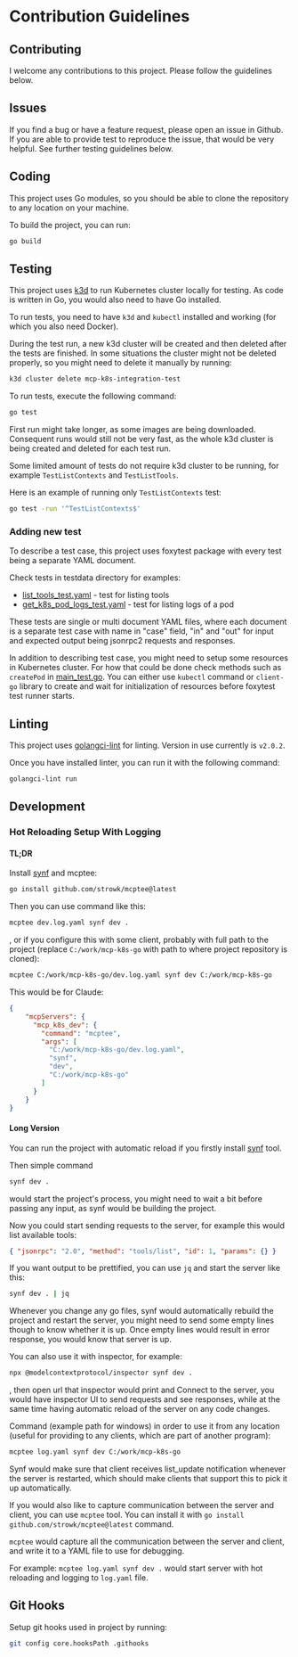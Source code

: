 # Contribution Guidelines

## Contributing

I welcome any contributions to this project. Please follow the guidelines below.

## Issues

If you find a bug or have a feature request, please open an issue in Github. If you are able to provide test to reproduce the issue, that would be very helpful. See further testing guidelines below.

## Coding

This project uses Go modules, so you should be able to clone the repository to any location on your machine.

To build the project, you can run:

```bash
go build
```

## Testing

This project uses [k3d](https://k3d.io/) to run Kubernetes cluster locally for testing.
As code is written in Go, you would also need to have Go installed.

To run tests, you need to have `k3d` and `kubectl` installed and working (for which you also need Docker).

During the test run, a new k3d cluster will be created and then deleted after the tests are finished. In some situations the cluster might not be deleted properly, so you might need to delete it manually by running:

```bash
k3d cluster delete mcp-k8s-integration-test
```

To run tests, execute the following command:

```bash
go test
```

First run might take longer, as some images are being downloaded.
Consequent runs would still not be very fast, as the whole k3d cluster is being created and deleted for each test run.

Some limited amount of tests do not require k3d cluster to be running, for example `TestListContexts` and `TestListTools`.

Here is an example of running only `TestListContexts` test:

```bash
go test -run '^TestListContexts$'
```

### Adding new test

To describe a test case, this project uses foxytest package with every test being a separate YAML document.

Check tests in testdata directory for examples:
- [list_tools_test.yaml](testdata/list_tools_test.yaml) - test for listing tools
- [get_k8s_pod_logs_test.yaml](testdata/with_k3d/get_k8s_pod_logs_test.yaml) - test for listing logs of a pod

These tests are single or multi document YAML files, where each document is a separate test case with name in "case" field, "in" and "out" for input and expected output being jsonrpc2 requests and responses.

In addition to describing test case, you might need to setup some resources in Kubernetes cluster. 
For how that could be done check methods such as `createPod` in [main_test.go](./main_test.go).
You can either use `kubectl` command or `client-go` library to create and wait for initialization of resources before foxytest test runner starts.

## Linting

This project uses [golangci-lint](https://golangci-lint.run/) for linting.
Version in use currently is `v2.0.2`.

Once you have installed linter, you can run it with the following command:

```bash
golangci-lint run
```

## Development

### Hot Reloading Setup With Logging

#### TL;DR

Install [synf](https://github.com/strowk/synf?tab=readme-ov-file#installation) and mcptee:

```bash
go install github.com/strowk/mcptee@latest
```

Then you can use command like this:

```bash
mcptee dev.log.yaml synf dev .
```
, or if you configure this with some client, probably with full path to the project (replace `C:/work/mcp-k8s-go` with path to where project repository is cloned):

```bash
mcptee C:/work/mcp-k8s-go/dev.log.yaml synf dev C:/work/mcp-k8s-go
```

This would be for Claude:

```json
{
    "mcpServers": {
      "mcp_k8s_dev": {
        "command": "mcptee",
        "args": [
          "C:/work/mcp-k8s-go/dev.log.yaml",
          "synf",
          "dev",
          "C:/work/mcp-k8s-go"
        ]
      }
    }
}
```

#### Long Version

You can run the project with automatic reload if you firstly install [synf](https://github.com/strowk/synf?tab=readme-ov-file#installation) tool.

Then simple command

```bash
synf dev .
```

would start the project's process, you might need to wait a bit before passing any input, as synf would be building the project.

Now you could start sending requests to the server, for example this would list available tools:

```json
{ "jsonrpc": "2.0", "method": "tools/list", "id": 1, "params": {} }
```

If you want output to be prettified, you can use `jq` and start the server like this:

```bash
synf dev . | jq
```

Whenever you change any go files, synf would automatically rebuild the project and restart the server, you might need to send some empty lines though to know whether it is up.
Once empty lines would result in error response, you would know that server is up.

You can also use it with inspector, for example:

```bash
npx @modelcontextprotocol/inspector synf dev .
```

, then open url that inspector would print and Connect to the server, you would have inspector UI to send requests and see responses, while at the same time having automatic reload of the server on any code changes.

Command (example path for windows) in order to use it from any location (useful for providing to any clients, which are part of another program):

```bash
mcptee log.yaml synf dev C:/work/mcp-k8s-go
```

Synf would make sure that client receives list_update notification whenever the server is restarted, which should make clients that support this to pick it up automatically.

If you would also like to capture communication between the server and client, you can use `mcptee` tool.
You can install it with `go install github.com/strowk/mcptee@latest` command.

`mcptee` would capture all the communication between the server and client, and write it to a YAML file to use for debugging.

For example: `mcptee log.yaml synf dev .` would start server with hot reloading and logging to `log.yaml` file.

## Git Hooks

Setup git hooks used in project by running:

```bash
git config core.hooksPath .githooks
```
